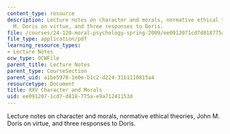 ```yaml
---
content_type: resource
description: Lecture notes on character and morals, normative ethical theories, John
  M. Doris on virtue, and three responses to Doris.
file: /courses/24-120-moral-psychology-spring-2009/ee0912071cd7d818775ae9a71241153d_MIT24_120s09_lec25.pdf
file_type: application/pdf
learning_resource_types:
- Lecture Notes
ocw_type: OCWFile
parent_title: Lecture Notes
parent_type: CourseSection
parent_uid: a1be5978-1e0e-b1c2-d224-31b1110815a4
resourcetype: Document
title: XXV Character and Morals
uid: ee091207-1cd7-d818-775a-e9a71241153d
---
```

Lecture notes on character and morals, normative ethical theories, John M. Doris on virtue, and three responses to Doris.

